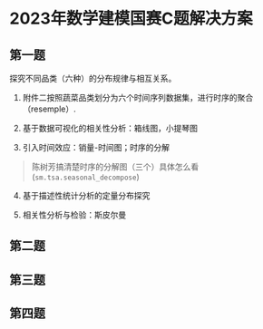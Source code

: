 # 2023年数学建模国赛C题解决方案

## 第一题

探究不同品类（六种）的分布规律与相互关系。

1. 附件二按照蔬菜品类划分为六个时间序列数据集，进行时序的聚合（resemple）.

2. 基于数据可视化的相关性分析：箱线图，小提琴图

3. 引入时间效应：销量-时间图；时序的分解

>陈树芳搞清楚时序的分解图（三个）具体怎么看(`sm.tsa.seasonal_decompose`)

4. 基于描述性统计分析的定量分布探究

5. 相关性分析与检验：斯皮尔曼


## 第二题



## 第三题



## 第四题